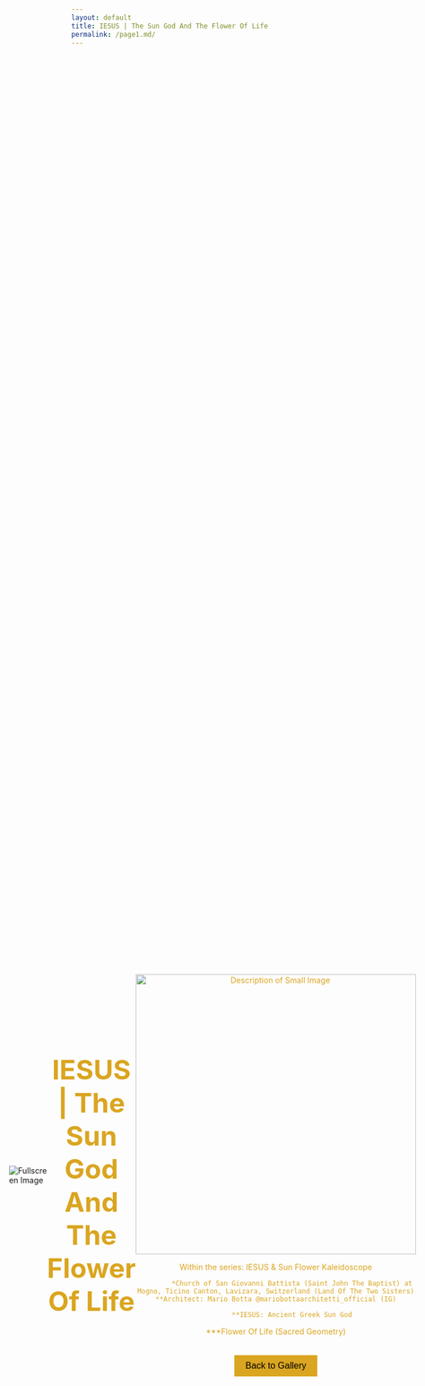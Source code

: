 ```yaml
---
layout: default
title: IESUS | The Sun God And The Flower Of Life
permalink: /page1.md/
---
```

<!DOCTYPE html>
<html lang="en">
<head>
  <!-- ... same as before ... -->
  <link rel="stylesheet" href="{{ site.baseurl }}/assets/css/style.css" />
  <style>
    /* Center the text */
    .center-content {
      display: flex;
      justify-content: center;
      align-items: center;
      height: 100vh; /* 100% of the viewport height */
    }
    .center-text {
        font-size: 24px; /* Adjust the font size as needed */
      text-align: center;
      color: goldenrod; /* Set the text color to goldenrod */
    }
    /* Additional styles for better formatting */
    #newText {
        font-size: 14px; /* Adjust the font size as needed */
      max-width: 800px;
      margin: 0 auto;
      color: goldenrod; /* Set the text color to goldenrod */
      display: flex;
      flex-direction: column;
      align-items: center;
      text-align: center;
    }
    /* Enlarge image on hover */
    .small-image {
      transition: transform 0.3s ease-in-out; /* Add transition effect */
      cursor: pointer;
    }
    .small-image:hover {
      transform: scale(1.2); /* Increase the scale on hover (you can adjust the value) */
    }
    .enlarged {
      width: 80vw; /* Adjust the width to make it 80% of the viewport */
      height: auto; /* Auto-adjust height to maintain aspect ratio */
      object-fit: contain; /* Maintain aspect ratio and fit inside the container */
    }
    /* Style for the back button */
    .back-button {
      background-color: goldenrod;
      color: black;
      padding: 10px 20px;
      border: none;
      cursor: pointer;
      font-size: 16px;
      margin-top: 20px;
    }
    /* Style for the modal */
    .modal {
      display: none;
      position: fixed;
      top: 0;
      left: 0;
      width: 100%;
      height: 100%;
      background-color: rgba(0, 0, 0, 0.7);
      justify-content: center;
      align-items: center;
    }
    /* Style for the modal content */
    /* Style for the modal content */
/* Style for the modal content */
.modal-content {
  width: auto; /* Allow the width to adjust based on the image */
  height: auto; /* Allow the height to adjust based on the image */
  max-width: 80%; /* Set a maximum width if needed */
  max-height: 80vh; /* Set a maximum height if needed */
  object-fit: contain; /* Maintain aspect ratio and fit inside the container */
}
  </style>
</head>
<body>
  <div class="fade-in-out">
    <div class="fullscreen-container">
      <div class="fade-out-element center-content">
        <img
          src="{{ site.baseurl }}/assets/images/gallery/jesus.jpg"
          alt="Fullscreen Image"
          class="fullscreen-image fade-out"
        />
        <!-- Introductory Text Section -->
        <div class="intro-text center-text">
          <h1>IESUS | The Sun God And The Flower Of Life</h1>
          <p>
            <!-- ... your content ... -->
          </p>
        </div>
        <!-- End Introductory Text Section -->
        <!-- New Text Section -->
        <div id="newText" style="display: block;">
          <img
            src="{{ site.baseurl }}/assets/images/gallery/second_image.jpg"
            alt="Description of Small Image"
            class="small-image"
            style="width: 500px; height: auto;"
            onclick="openModal()"
          />
          <p>Within the series: IESUS & Sun Flower Kaleidoscope

            *Church of San Giovanni Battista (Saint John The Baptist) at Mogno, Ticino Canton, Lavizara, Switzerland (Land Of The Two Sisters) **Architect: Mario Botta @mariobottaarchitetti_official (IG)

            **IESUS: Ancient Greek Sun God

  ***Flower Of Life (Sacred Geometry)</p>
          <!-- Back to Collection Button -->
          <button class="back-button" onclick="backToCollection()">Back to Gallery</button>
        </div>
      </div>
    </div>
  </div>

  <!-- Modal -->
<div id="myModal" class="modal" onclick="closeModal()">
  <div class="modal-content">
    <img
      src="{{ site.baseurl }}/assets/images/gallery/second_image.jpg"
      alt="Description of Small Image"
      class="enlarged"
      style="width: auto; height: auto; max-width: 80%; max-height: 80vh; object-fit: contain;"
    />
  </div>
</div>


  <script>
    function openModal() {
      const modal = document.getElementById('myModal');
      modal.style.display = 'flex';
    }

    function closeModal() {
      const modal = document.getElementById('myModal');
      modal.style.display = 'none';
    }

    function backToCollection() {
      // Redirect or navigate back to the collection page
      window.location.href = "{{ site.baseurl }}/recipes"; // Update the URL to your collection page
    }

    document.addEventListener("DOMContentLoaded", function() {
      console.log("DOMContentLoaded Event Fired");
      const fadeOutElement = document.querySelector(".fade-out-element img");
      const introText = document.querySelector(".intro-text");
      const newText = document.getElementById("newText");
      // Add an event listener for the animation end
      fadeOutElement.addEventListener("animationend", function() {
        // Remove the fade-out class after the animation ends
        fadeOutElement.classList.remove("fade-out");
        // Hide the intro text and image
        introText.style.display = "none";
        fadeOutElement.style.display = "none";
        // Display the new text
        newText.style.display = "block";
      });
      // Add a click event listener to the second image
      const secondImage = document.querySelector("#newText .small-image");
      secondImage.addEventListener("click", function() {
        console.log("Second Image Clicked");
        openModal();
      });
    });
  </script>
</body>
</html>

